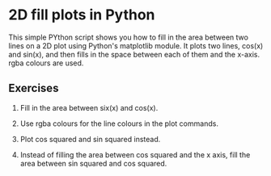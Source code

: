 # 2D fill plots in Python
This simple PYthon script shows you how to fill in the area between two lines on a 2D plot using Python's matplotlib module.
It plots two lines, cos(x) and sin(x), and then fills in the space between each of them and the x-axis.
rgba colours are used.

## Exercises

1. Fill in the area between six(x) and cos(x).

2. Use rgba colours for the line colours in the plot commands.

3. Plot cos squared and sin squared instead.

4. Instead of filling the area between cos squared and the x axis, fill the area between sin squared and cos squared.
